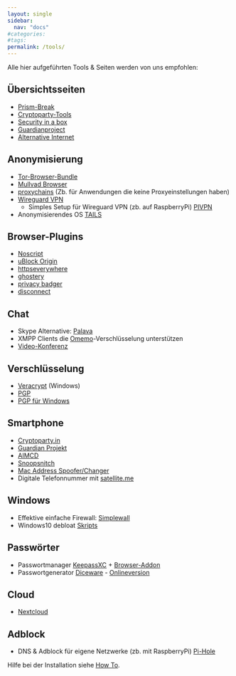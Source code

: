 ```yaml
---
layout: single
sidebar:
  nav: "docs"
#categories:
#tags:
permalink: /tools/
---
```


Alle hier aufgeführten Tools & Seiten werden von uns empfohlen:

## Übersichtsseiten
+ <a href="https://prism-break.org/de/" target="_blank">Prism-Break</a>
+ <a href="https://www.cryptoparty.in/learn/tools" target="_blank">Cryptoparty-Tools</a>
+ <a href="https://securityinabox.org/en/tools" target="_blank">Security in a box</a>
+ <a href="https://guardianproject.info/apps/" target="_blank">Guardianproject</a>
+ <a href="https://github.com/redecentralize/alternative-internet" target="_blank">Alternative Internet</a>

## Anonymisierung
+ <a href="https://www.torproject.org/download/download-easy.html.en" target="_blank">Tor-Browser-Bundle</a>
+ <a href="https://mullvad.net/de/browser">Mullvad Browser</a>
+ <a href="https://github.com/haad/proxychains" target="_blank">proxychains</a> (Zb. für Anwendungen die keine Proxyeinstellungen haben)
+ <a href="https://www.wireguard.com" target="_blank">Wireguard VPN</a>
  + Simples Setup für Wireguard VPN (zb. auf RaspberryPi) <a href="https://www.pivpn.io">PIVPN</a>
+ Anonymisierendes OS <a href="https://tails.net">TAILS</a>

## Browser-Plugins
+ <a href="https://noscript.net/getit" target="_blank"><span class="author-g-tqy5ovrn5oqkm1z122zr">Noscript</span></a>
+ <a href="https://github.com/gorhill/uBlock/" target="_blank"><span class="author-g-tqy5ovrn5oqkm1z122zr">uBlock Origin</span></a>
+ <a href="https://www.eff.org/https-everywhere" target="_blank"><span class="author-g-tqy5ovrn5oqkm1z122zr">httpseverywhere</span></a>
+ <a href="https://www.ghostery.com/" target="_blank"><span class="author-g-z122zt8sdyx6eayfr2jm">ghostery</span></a>
+ <a href="https://www.eff.org/privacybadger" target="_blank">privacy badger</a>
+ <a href="https://disconnect.me/#get-cta" target="_blank">disconnect</a>

## Chat
+ Skype Alternative: <a href="https://palava.tv/" target="_blank">Palava</a>
+ XMPP Clients die <a href="https://omemo.top" target="_blank">Omemo</a>-Verschlüsselung unterstützen
+ [Video-Konferenz](https://meet.jit.si/)

## Verschlüsselung
+ <a href="https://www.veracrypt.fr/" target="_blank">Veracrypt</a> (Windows)
+ <a href="https://www.gnupg.org/index.de.html" target="_blank">PGP</a>
+ <a href="http://www.gpg4win.org/" target="_blank">PGP für Windows</a>

## Smartphone
+ <a href="https://www.cryptoparty.in/learn/tools#mobile_phone" target="_blank">Cryptoparty.in</a>
+ <a href="https://guardianproject.info/apps/" target="_blank">Guardian Projekt</a>
+ <a href="https://github.com/CellularPrivacy/Android-IMSI-Catcher-Detector/wiki/Recommendations" target="_blank">AIMCD</a>
+ <a href="https://opensource.srlabs.de/projects/snoopsnitch" target="_blank">Snoopsnitch</a>
+ <a href="https://github.com/KillAllSnitches/macster">Mac Address Spoofer/Changer</a>
+ Digitale Telefonnummer mit [satellite.me](https://satellite.me)

## Windows
+ Effektive einfache Firewall: <a href="https://github.com/henrypp/simplewall">Simplewall</a>
+ Windows10 debloat <a href="https://github.com/W4RH4WK/Debloat-Windows-10">Skripts</a>

## Passwörter
+ Passwortmanager <a href="https://keepassxc.org">KeepassXC</a> + <a href="https://keepassxc.org/docs/KeePassXC_GettingStarted#_install_the_browser_extension">Browser-Addon</a>
+ Passwortgenerator <a href="https://diceware.dmuth.org">Diceware</a> - <a href="https://diceware.rempe.us/#eff">Onlineversion</a>

## Cloud
+ [Nextcloud](https://nextcloud.com/)

## Adblock
+ DNS & Adblock für eigene Netzwerke (zb. mit RaspberryPi) <a href="https://pi-hole.net">Pi-Hole</a>


Hilfe bei der Installation siehe [How To](../howto/).

